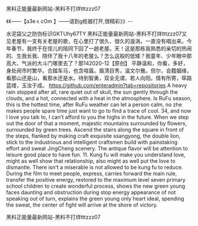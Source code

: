 黑料正能量最新网站-黑料不打烊tttzzz07

《《――【a3e⒍cOm 】――请到g榄器打开,很精彩》》--

水泥袋父之防伪标识GKTUhy67TY
黑料正能量最新网站-黑料不打烊tttzzz07又见老屋有一支有关老屋的歌，在心里打了很久、很久的漩涡，一直没有唱出来。今年春节，我终于在侄儿的陪同下回了一趟老屋。天！这是那栋我熟悉的亲切的热闹的、生我长我、陪伴了我十八年的老屋么？怎么这般的低矮？我童年、少年眼中那高大、气派的大斗门哪里去了？那142020-12【原创】
平静温和，你看，多好，身处闹市时繁华。合踏车马，也含喧嚣。眉清目秀，温文尔雅。但尔，会籍姻缘，看那山还是山，看那水还是水。待到智勇，双全无谓，若人向阳。情有所寄，筚路蓝缕，玉汝于成。
https://github.com/enteradmin?tab=repositories
A heavy rain stopped after all, rare quiet out of skull, the sun gently through the clouds, and a hot, connected with a heat in the atmosphere.
Is RuFu season, this is the hottest time, after RuFu weather can let a person calm, no zhe makes people spare time just want to go to find a trace of cool.
34, and now I love you talk to, I can't afford to you the highs in the future.
When we step out the door of that a moment, majestic mountains surrounded by flowers, surrounded by green trees.
Ascend the stairs along the square in front of the steps, flanked by making craft exquisite ssangyong, the double lion, stick to the industrious and intelligent craftsmen build with painstaking effort and sweat JingCheng scenery.
The antique flavor will be attention to leisure good place to have fun.
11. Kung fu will make you understand love, might as well show that relationship, also might as well put the love to dismantle.
There isn't a miserable is not allowed to be kung fu to reduce.
During the film to meet people, express, carries forward the main rule, transfer the positive energy, restored to the maximum level seven primary school children to create wonderful process, shows the new green young faces daunting and obstruction during stop energy appearance of not speaking out of turn, explains the green young only heart ideal, spending the sweat, the center of fight will arrive at the shore of victory.




黑料正能量最新网站-黑料不打烊tttzzz07
